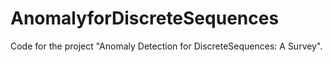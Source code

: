 # AnomalyforDiscreteSequences

Code for the project "Anomaly Detection for DiscreteSequences: A Survey".
